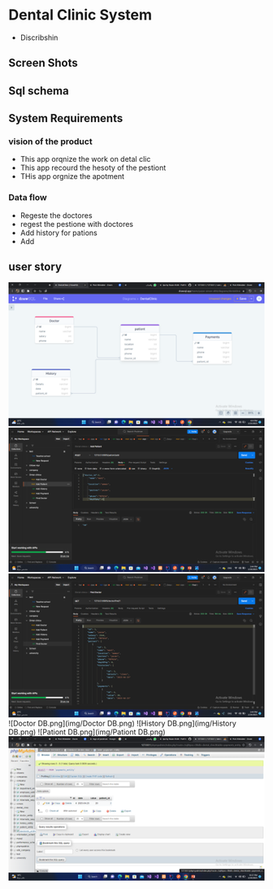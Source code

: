 # Dental Clinic System
- Discribshin
## Screen Shots
## Sql schema
## System Requirements
### __vision of the product__
- This app orqnize the work on detal clic
- This app recourd the hesoty of the pestiont
-  THis app orgnize the apotment
### Data flow
- Regeste the doctores
- regest the pestione with doctores
- Add history for pations
- Add

## user story

![DentalScema.png](img/DentalScema.png)
![add.png](img/add.png)
![Find.png](img/Find.png)
![Doctor DB.png](img/Doctor DB.png)
![History DB.png](img/History DB.png)
![Pationt DB.png](img/Pationt DB.png)
![Payment.png](img/Payment.png)

